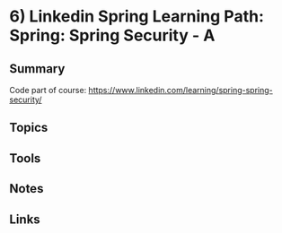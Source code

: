 # 6) Linkedin Spring Learning Path: Spring: Spring Security - A
## Summary
Code part of course: https://www.linkedin.com/learning/spring-spring-security/


## Topics

## Tools


## Notes

## Links